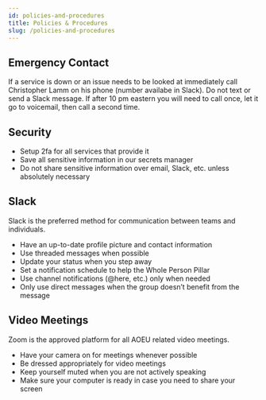 ```yaml
---
id: policies-and-procedures
title: Policies & Procedures
slug: /policies-and-procedures
---
```


## Emergency Contact

If a service is down or an issue needs to be looked at immediately call Christopher Lamm on his phone (number availabe in Slack). Do not text or send a Slack message. If after 10 pm eastern you will need to call once, let it go to voicemail, then call a second time.

## Security

* Setup 2fa for all services that provide it
* Save all sensitive information in our secrets manager
* Do not share sensitive information over email, Slack, etc. unless absolutely necessary

## Slack

Slack is the preferred method for communication between teams and individuals.

* Have an up-to-date profile picture and contact information
* Use threaded messages when possible
* Update your status when you step away
* Set a notification schedule to help the Whole Person Pillar
* Use channel notifications (@here, etc.) only when needed
* Only use direct messages when the group doesn’t benefit from the message

## Video Meetings

Zoom is the approved platform for all AOEU related video meetings.

* Have your camera on for meetings whenever possible
* Be dressed appropriately for video meetings
* Keep yourself muted when you are not actively speaking
* Make sure your computer is ready in case you need to share your screen
